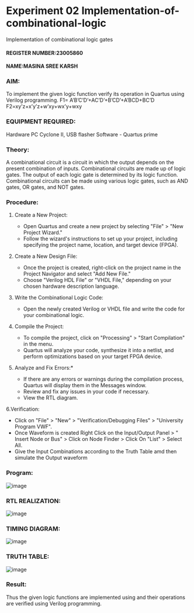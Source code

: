 # Experiment 02  Implementation-of-combinational-logic
Implementation of combinational logic gates
 #### REGISTER NUMBER:23005860
 #### NAME:MASINA SREE KARSH
### AIM:
To implement the given logic function verify its operation in Quartus using Verilog programming.
 F1= A’B’C’D’+AC’D’+B’CD’+A’BCD+BC’D
F2=xy’z+x’y’z+w’xy+wx’y+wxy
 ### EQUIPMENT REQUIRED:

 Hardware PC Cyclone II, USB flasher Software - Quartus prime 


### Theory:
 
A combinational circuit is a circuit in which the output depends on the present combination of inputs. Combinational circuits are made up of logic gates. The output of each logic gate is determined by its logic function. Combinational circuits can be made using various logic gates, such as AND gates, OR gates, and NOT gates.

### Procedure:
1. Create a New Project:
   - Open Quartus and create a new project by selecting "File" > "New Project Wizard."
   - Follow the wizard's instructions to set up your project, including specifying the project name, location, and target device (FPGA).
2. Create a New Design File:
   - Once the project is created, right-click on the project name in the Project Navigator and select "Add New File."
   - Choose "Verilog HDL File" or "VHDL File," depending on your chosen hardware description language.

3. Write the Combinational Logic Code:
   - Open the newly created Verilog or VHDL file and write the code for your combinational logic.
     
4. Compile the Project:
   - To compile the project, click on "Processing" > "Start Compilation" in the menu.
   - Quartus will analyze your code, synthesize it into a netlist, and perform optimizations based on your target FPGA device.

5. Analyze and Fix Errors:*
   - If there are any errors or warnings during the compilation process, Quartus will display them in the Messages window.
   - Review and fix any issues in your code if necessary.
   - View the RTL diagram.

6.Verification:
   - Click on "File" > "New" > "Verification/Debugging Files" > "University Program VWF".
   - Once Waveform is created Right Click on the Input/Output Panel > " Insert Node or Bus" > Click on Node Finder > Click On "List" > Select All.
   - Give the Input Combinations according to the Truth Table amd then simulate the Output waveform











### Program:
![image](https://github.com/vignesh-777/Experiment--02-Implementation-of-combinational-logic-/assets/139842402/0137e83a-d23b-4127-99b2-01e41dfe2325)



### RTL REALIZATION:

![image](https://github.com/vignesh-777/Experiment--02-Implementation-of-combinational-logic-/assets/139842402/9f7536a1-6786-457f-85dd-a48dbe2207e3)

### TIMING DIAGRAM:
![image](https://github.com/vignesh-777/Experiment--02-Implementation-of-combinational-logic-/assets/139842402/57944421-cebe-4b08-9372-91451b75641f)

### TRUTH TABLE:
![image](https://github.com/vignesh-777/Experiment--02-Implementation-of-combinational-logic-/assets/139842402/65e244e3-e7ea-495f-9a4f-8de8f2a2b0b8)

### Result:
Thus the given logic functions are implemented using  and their operations are verified using Verilog programming.
